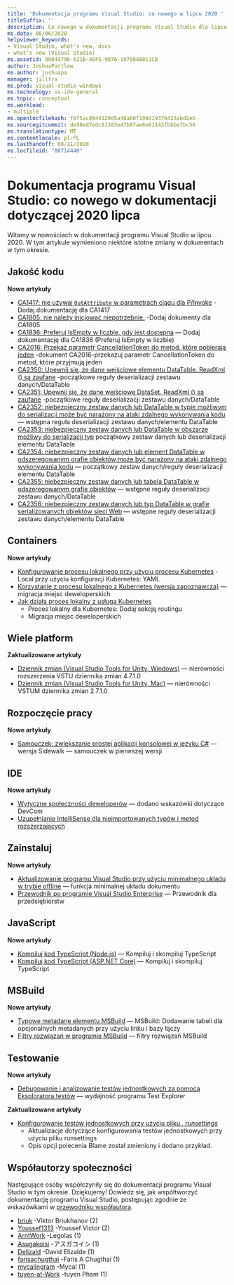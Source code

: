 ```yaml
---
title: 'Dokumentacja programu Visual Studio: co nowego w lipcu 2020 '
titleSuffix: ''
description: Co nowego w dokumentacji programu Visual Studio dla lipca 2020.
ms.date: 08/06/2020
helpviewer_keywords:
- Visual Studio, what's new, docs
- what's new [Visual Studio]
ms.assetid: 89844796-621B-4EF5-9D76-197084B011CB
author: JoshuaPartlow
ms.author: joshuapa
manager: jillfra
ms.prod: visual-studio-windows
ms.technology: vs-ide-general
ms.topic: conceptual
ms.workload:
- multiple
ms.openlocfilehash: f8f5ac8944120d5a48ab0f199d19376423abd2eb
ms.sourcegitcommit: de98ed7edc81383e47b87ae6e61143fbbbe7bc56
ms.translationtype: MT
ms.contentlocale: pl-PL
ms.lasthandoff: 08/21/2020
ms.locfileid: "88714440"
---
```

# <a name="visual-studio-docs-whats-new-in-the-docs-for-july-2020"></a>Dokumentacja programu Visual Studio: co nowego w dokumentacji dotyczącej 2020 lipca

Witamy w nowościach w dokumentacji programu Visual Studio w lipcu 2020. W tym artykule wymieniono niektóre istotne zmiany w dokumentach w tym okresie.

## <a name="code-quality"></a>Jakość kodu

**Nowe artykuły**

- [CA1417: nie używaj `OutAttribute` w parametrach ciągu dla P/Invoke](/visualstudio/code-quality/ca1417) -Dodaj dokumentację dla CA1417
- [CA1805: nie należy inicjować niepotrzebnie.](/visualstudio/code-quality/ca1805) -Dodaj dokumenty dla CA1805
- [CA1836: Preferuj IsEmpty w liczbie, gdy jest dostępna](/visualstudio/code-quality/ca1836) — Dodaj dokumentację dla CA1836 (Preferuj IsEmpty w liczbie)
- [CA2016: Przekaż parametr CancellationToken do metod, które pobierają jeden](/visualstudio/code-quality/ca2016) -dokument CA2016-przekazuj parametr CancellationToken do metod, które przyjmują jeden
- [CA2350: Upewnij się, że dane wejściowe elementu DataTable. ReadXml () są zaufane](/visualstudio/code-quality/ca2350) -początkowe reguły deserializacji zestawu danych/DataTable
- [CA2351: Upewnij się, że dane wejściowe DataSet. ReadXml () są zaufane](/visualstudio/code-quality/ca2351) -początkowe reguły deserializacji zestawu danych/DataTable
- [CA2352: niebezpieczny zestaw danych lub DataTable w typie możliwym do serializacji może być narażony na ataki zdalnego wykonywania kodu](/visualstudio/code-quality/ca2352) — wstępna reguła deserializacji zestawu danych/elementu DataTable
- [CA2353: niebezpieczny zestaw danych lub DataTable w obszarze możliwy do serializacji typ](/visualstudio/code-quality/ca2353) początkowy zestaw danych lub deserializacji elementu DataTable
- [CA2354: niebezpieczny zestaw danych lub element DataTable w odszeregowanym grafie obiektów może być narażony na ataki zdalnego wykonywania kodu](/visualstudio/code-quality/ca2354) — początkowy zestaw danych/reguły deserializacji elementu DataTable
- [CA2355: niebezpieczny zestaw danych lub tabela DataTable w odszeregowanym grafie obiektów](/visualstudio/code-quality/ca2355) — wstępne reguły deserializacji zestawu danych/DataTable
- [CA2356: niebezpieczny zestaw danych lub typ DataTable w grafie serializowanych obiektów sieci Web](/visualstudio/code-quality/ca2356) — wstępne reguły deserializacji zestawu danych/elementu DataTable

## <a name="containers"></a>Containers

**Nowe artykuły**

- [Konfigurowanie procesu lokalnego przy użyciu procesu Kubernetes](/visualstudio/containers/configure-local-process-with-kubernetes) -Local przy użyciu konfiguracji Kubernetes: YAML
- [Korzystanie z procesu lokalnego z Kubernetes (wersja zapoznawcza)](/visualstudio/containers/local-process-kubernetes) — migracja miejsc deweloperskich
- [Jak działa proces lokalny z usługą Kubernetes](/visualstudio/containers/overview-local-process-kubernetes)
  - Proces lokalny dla Kubernetes: Dodaj sekcję routingu
  - Migracja miejsc deweloperskich

## <a name="cross-platform"></a>Wiele platform

**Zaktualizowane artykuły**

- [Dziennik zmian (Visual Studio Tools for Unity, Windows)](/visualstudio/cross-platform/change-log-visual-studio-tools-for-unity) — nierówności rozszerzenia VSTU dziennika zmian 4.7.1.0
- [Dziennik zmian (Visual Studio Tools for Unity, Mac)](/visualstudio/cross-platform/change-log-visual-studio-tools-for-unity-mac) — nierówności VSTUM dziennika zmian 2.7.1.0

## <a name="get-started"></a>Rozpoczęcie pracy

**Nowe artykuły**

- [Samouczek: zwiększanie prostej aplikacji konsolowej w języku C#](/visualstudio/get-started/csharp/tutorial-console-part-2) — wersja Sidewalk — samouczek w pierwszej wersji

## <a name="ide"></a>IDE

**Nowe artykuły**

- [Wytyczne społeczności deweloperów](/visualstudio/ide/developer-community-guidelines) — dodano wskazówki dotyczące DevCom
- [Uzupełnianie IntelliSense dla nieimportowanych typów i metod rozszerzających](/visualstudio/ide/reference/intellisense-completion-unimported-types-extension-methods)

## <a name="install"></a>Zainstaluj

**Nowe artykuły**

- [Aktualizowanie programu Visual Studio przy użyciu minimalnego układu w trybie offline](/visualstudio/install/update-minimal-layout) — funkcja minimalnej układu dokumentu
- [Przewodnik po programie Visual Studio Enterprise](/visualstudio/install/visual-studio-enterprise-guide) — Przewodnik dla przedsiębiorstw

## <a name="javascript"></a>JavaScript

**Nowe artykuły**

- [Kompiluj kod TypeScript (Node.js)](/visualstudio/javascript/compile-typescript-code-npm) — Kompiluj i skompiluj TypeScript
- [Kompiluj kod TypeScript (ASP.NET Core)](/visualstudio/javascript/compile-typescript-code-nuget) — Kompiluj i skompiluj TypeScript

## <a name="msbuild"></a>MSBuild

**Nowe artykuły**

- [Typowe metadane elementu MSBuild](/visualstudio/msbuild/common-msbuild-item-metadata) — MSBuild: Dodawanie tabeli dla opcjonalnych metadanych przy użyciu linku i bazy łączy
- [Filtry rozwiązań w programie MSBuild](/visualstudio/msbuild/solution-filters) — filtry rozwiązań MSBuild

## <a name="test"></a>Testowanie

**Nowe artykuły**

- [Debugowanie i analizowanie testów jednostkowych za pomocą Eksploratora testów](/visualstudio/test/debug-unit-tests-with-test-explorer) — wydajność programu Test Explorer

**Zaktualizowane artykuły**

- [Konfigurowanie testów jednostkowych przy użyciu pliku *. runsettings*](/visualstudio/test/configure-unit-tests-by-using-a-dot-runsettings-file)
  - Aktualizacje dotyczące konfigurowania testów jednostkowych przy użyciu pliku runsettings
  - Opis opcji polecenia Blame został zmieniony i dodano przykład.

## <a name="community-contributors"></a>Współautorzy społeczności

Następujące osoby współczyniły się do dokumentacji programu Visual Studio w tym okresie. Dziękujemy! Dowiedz się, jak współtworzyć dokumentację programu Visual Studio, postępując zgodnie ze wskazówkami w [przewodniku współautora](https://docs.microsoft.com/contribute/).

- [briuk](https://github.com/briuk) -Viktor Briukhanov (2)
- [Youssef1313](https://github.com/Youssef1313) -Youssef Victor (2)
- [ArntWork](https://github.com/ArntWork) -Legolas (1)
- [Asugakoisi](https://github.com/Asugakoisi) -アスガコイシ (1)
- [Delizald](https://github.com/Delizald) -David Elizalde (1)
- [farisachugthai](https://github.com/farisachugthai) -Faris A Chugthai (1)
- [mycalingram](https://github.com/mycalingram) -Mycal (1)
- [tuyen-at-Work](https://github.com/tuyen-at-work) -tuyen Pham (1)
